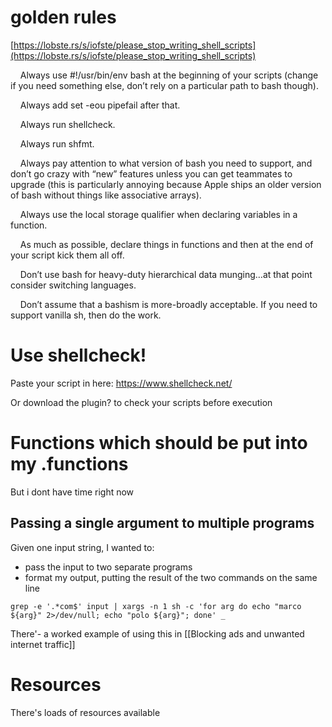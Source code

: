 # golden rules

[https://lobste.rs/s/iofste/please_stop_writing_shell_scripts](https://lobste.rs/s/iofste/please_stop_writing_shell_scripts)  

  

    Always use #!/usr/bin/env bash at the beginning of your scripts (change if you need something else, don’t rely on a particular path to bash though).  

    Always add set -eou pipefail after that.  

    Always run shellcheck.  

    Always run shfmt.  

    Always pay attention to what version of bash you need to support, and don’t go crazy with “new” features unless you can get teammates to upgrade (this is particularly annoying because Apple ships an older version of bash without things like associative arrays).  

    Always use the local storage qualifier when declaring variables in a function.  

    As much as possible, declare things in functions and then at the end of your script kick them all off.  

    Don’t use bash for heavy-duty hierarchical data munging…at that point consider switching languages.  

    Don’t assume that a bashism is more-broadly acceptable. If you need to support vanilla sh, then do the work.


# Use shellcheck!

Paste your script in here: https://www.shellcheck.net/

Or download the plugin? to check your scripts before execution

# Functions which should be put into my .functions

But i dont have time right now

## Passing a single argument to multiple programs
Given one input string, I wanted to:
- pass the input to two separate programs
- format my output, putting the result of the two commands on the same line

```
grep -e '.*com$' input | xargs -n 1 sh -c 'for arg do echo "marco ${arg}" 2>/dev/null; echo "polo ${arg}"; done' _
```

There'- a worked example of using this in [[Blocking ads and unwanted internet traffic]]


# Resources
There's loads of resources available